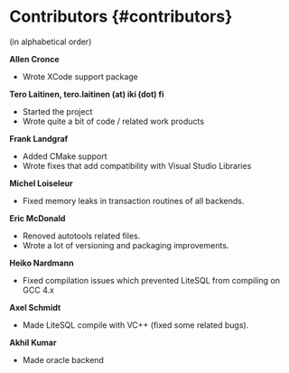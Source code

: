 Contributors {#contributors} 
============

(in alphabetical order)

**Allen Cronce**
 * Wrote XCode support package

**Tero Laitinen, tero.laitinen (at) iki (dot) fi**
 * Started the project
 * Wrote quite a bit of code / related work products

**Frank Landgraf**
 * Added CMake support
 * Wrote fixes that add compatibility with Visual Studio Libraries 

**Michel Loiseleur**
 * Fixed memory leaks in transaction routines of all backends.

**Eric McDonald**
 * Renoved autotools related files.
 * Wrote a lot of versioning and packaging improvements.

**Heiko Nardmann**
 * Fixed compilation issues which prevented LiteSQL from compiling on GCC 4.x

**Axel Schmidt**
 * Made LiteSQL compile with VC++ (fixed some related bugs). 

**Akhil Kumar**
 * Made oracle backend

